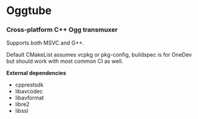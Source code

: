 # Oggtube
### Cross-platform C++ Ogg transmuxer

Supports both MSVC and G++.

Default CMakeList assumes vcpkg or pkg-config, buildspec is for OneDev but should work with most common CI as well.

**External dependencies**
- cpprestsdk
- libavcodec
- libavformat
- libre2
- libssl



